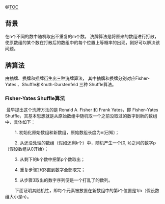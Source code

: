 @[TOC](洗牌算法)

## 背景

在n个不同的数中随机取出不重复的m个数。
洗牌算法是将原来的数组进行打散，
使原数组的某个数在打散后的数组中的每个位置上等概率的出现，刚好可以解决该问题。

## 牌算法

由抽牌、换牌和插牌衍生出三种洗牌算法，
其中抽牌和换牌分别对应Fisher-Yates 、Shuffle和Knuth-Durstenfeld 三种 Shuffle算法。

### Fisher-Yates Shuffle算法

 最早提出这个洗牌方法的是 Ronald A. Fisher 和 Frank Yates，即 Fisher–Yates Shuffle，其基本思想就是从原始数组中随机取一个之前没取过的数字到新的数组中，具体如下：

        1. 初始化原始数组和新数组，原始数组长度为n(已知)；

        2. 从还没处理的数组（假如还剩k个）中，随机产生一个[0, k)之间的数字p（假设数组从0开始）；

        3. 从剩下的k个数中把第p个数取出；

        4. 重复步骤2和3直到数字全部取完；

        5. 从步骤3取出的数字序列便是一个打乱了的数列。

        下面证明其随机性，即每个元素被放置在新数组中的第i个位置是1/n（假设数组大小是n）。
